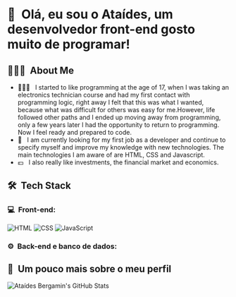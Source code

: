 <h1>👋 &nbsp;Olá, eu sou o Ataídes, um desenvolvedor front-end gosto muito de programar!</h1>
<p align="center"> 
<h2> 👨🏻‍💻 &nbsp;About Me </h2>

- 👨🏻‍💻 &nbsp; I started to like programming at the age of 17, when I was taking an electronics technician course and had my first contact with programming logic, right away I felt that this was what I wanted, because what was difficult for others was easy for me.However, life followed other paths and I ended up moving away from programming, only a few years later I had the opportunity to return to programming. Now I feel ready and prepared to code.
- 💼 &nbsp; I am currently looking for my first job as a developer and continue to specify myself and improve my knowledge with new technologies. The main technologies I am aware of are HTML, CSS and Javascript.
- 💵 &nbsp; I also really like investments, the financial market and economics.

<h2> 🛠 &nbsp;Tech Stack</h2>
<h3>💻 &nbsp;Front-end:</h3>

![HTML](https://img.shields.io/badge/-HTML-333333?style=flat&logo=HTML5)
![CSS](https://img.shields.io/badge/-CSS-333333?style=flat&logo=CSS3&logoColor=1572B6)
![JavaScript](https://img.shields.io/badge/-JavaScript-333333?style=flat&logo=javascript)

<h3>⚙️ &nbsp;Back-end e banco de dados:</h3>

<h2>🚀 &nbsp;Um pouco mais sobre o meu perfil</h2>

![Ataídes Bergamin's GitHub Stats](https://github-readme-stats.vercel.app/api?username=ataidesBergamin&show_icons=true&theme=dracula)

